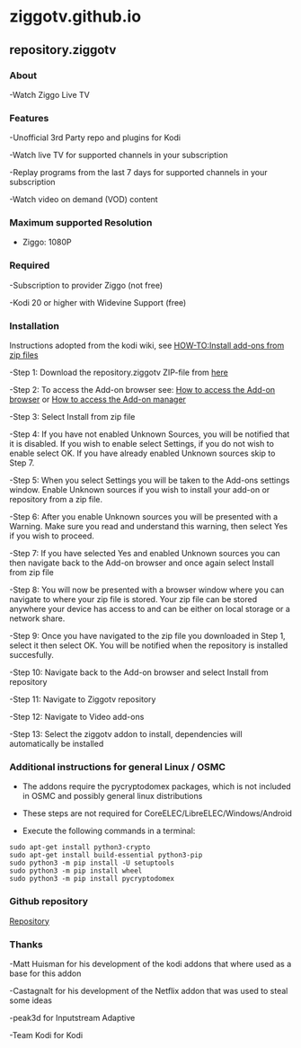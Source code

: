 # ziggotv.github.io

## repository.ziggotv

### About

-Watch Ziggo Live TV

### Features

-Unofficial 3rd Party repo and plugins for Kodi

-Watch live TV for supported channels in your subscription

-Replay programs from the last 7 days for supported channels in your subscription

-Watch video on demand (VOD) content

### Maximum supported Resolution

- Ziggo: 1080P

### Required

-Subscription to provider Ziggo (not free)

-Kodi 20 or higher with Widevine Support (free)

### Installation
Instructions adopted from the kodi wiki, see [HOW-TO:Install add-ons from zip files](https://kodi.wiki/view/HOW-TO:Install_add-ons_from_zip_files)

-Step 1: Download the repository.ziggotv ZIP-file from [here](https://ziggotv.github.io/ziggotv/repository.ziggotv/repository.ziggotv-0.9.0.zip)

-Step 2: To access the Add-on browser see: [How to access the Add-on browser](https://kodi.wiki/view/Add-on_manager#How_to_access_the_Add-on_browser) or [How to access the Add-on manager](https://kodi.wiki/view/Add-on_manager#How_to_access_the_Add-on_manager)

-Step 3: Select Install from zip file

-Step 4: If you have not enabled Unknown Sources, you will be notified that it is disabled. If you wish to enable select Settings, if you do not wish to enable select OK. If you have already enabled Unknown sources skip to Step 7.

-Step 5: When you select Settings you will be taken to the Add-ons settings window. Enable Unknown sources if you wish to install your add-on or repository from a zip file.

-Step 6: After you enable Unknown sources you will be presented with a Warning. Make sure you read and understand this warning, then select Yes if you wish to proceed.

-Step 7: If you have selected Yes and enabled Unknown sources you can then navigate back to the Add-on browser and once again select Install from zip file

-Step 8: You will now be presented with a browser window where you can navigate to where your zip file is stored. Your zip file can be stored anywhere your device has access to and can be either on local storage or a network share.

-Step 9: Once you have navigated to the zip file you downloaded in Step 1, select it then select OK. You will be notified when the repository is installed succesfully.

-Step 10: Navigate back to the Add-on browser and select Install from repository

-Step 11: Navigate to Ziggotv repository

-Step 12: Navigate to Video add-ons

-Step 13: Select the ziggotv addon to install, dependencies will automatically be installed

### Additional instructions for general Linux / OSMC

- The addons require the pycryptodomex packages, which is not included in OSMC and possibly general linux distributions

- These steps are not required for CoreELEC/LibreELEC/Windows/Android

- Execute the following commands in a terminal:

```
sudo apt-get install python3-crypto
sudo apt-get install build-essential python3-pip
sudo python3 -m pip install -U setuptools
sudo python3 -m pip install wheel
sudo python3 -m pip install pycryptodomex
```

### Github repository

[Repository](https://github.com/ziggotv)

### Thanks

-Matt Huisman for his development of the kodi addons that where used as a base for this addon

-CastagnaIt for his development of the Netflix addon that was used to steal some ideas

-peak3d for Inputstream Adaptive

-Team Kodi for Kodi